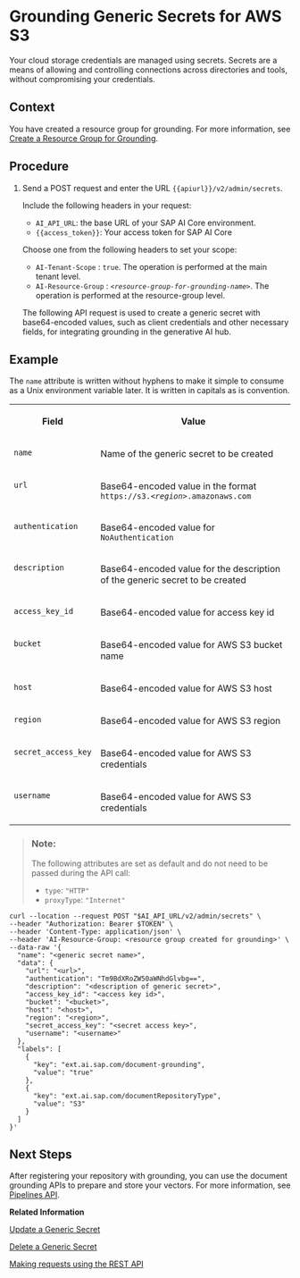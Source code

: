 <!-- copy6ae421f2f07e42cfa8b2d8882f5d09d7 -->

# Grounding Generic Secrets for AWS S3

Your cloud storage credentials are managed using secrets. Secrets are a means of allowing and controlling connections across directories and tools, without compromising your credentials.



<a name="copy6ae421f2f07e42cfa8b2d8882f5d09d7__section_udx_nph_fdc"/>

## Context

You have created a resource group for grounding. For more information, see [Create a Resource Group for Grounding](create-a-resource-group-for-grounding-e32efa5.md).



## Procedure

1.  Send a POST request and enter the URL `{{apiurl}}/v2/admin/secrets`.

    Include the following headers in your request:

    -   `AI_API_URL`: the base URL of your SAP AI Core environment.
    -   `{{access_token}}`: Your access token for SAP AI Core

    Choose one from the following headers to set your scope:

    -   `AI-Tenant-Scope` : `true`. The operation is performed at the main tenant level.
    -   `AI-Resource-Group` : <code><i class="varname">&lt;resource-group-for-grounding-name&gt;</i></code>. The operation is performed at the resource-group level.

    The following API request is used to create a generic secret with base64-encoded values, such as client credentials and other necessary fields, for integrating grounding in the generative AI hub.




<a name="copy6ae421f2f07e42cfa8b2d8882f5d09d7__section_ytf_w5v_c2c"/>

## Example

The `name` attribute is written without hyphens to make it simple to consume as a Unix environment variable later. It is written in capitals as is convention.


<table>
<tr>
<th valign="top">

Field

</th>
<th valign="top">

Value

</th>
</tr>
<tr>
<td valign="top">

`name` 

</td>
<td valign="top">

Name of the generic secret to be created

</td>
</tr>
<tr>
<td valign="top">

`url` 

</td>
<td valign="top">

Base64-encoded value in the format <code>https://s3.<i class="varname">&lt;region&gt;</i>.amazonaws.com</code> 

</td>
</tr>
<tr>
<td valign="top">

`authentication` 

</td>
<td valign="top">

Base64-encoded value for `NoAuthentication` 

</td>
</tr>
<tr>
<td valign="top">

`description` 

</td>
<td valign="top">

Base64-encoded value for the description of the generic secret to be created

</td>
</tr>
<tr>
<td valign="top">

`access_key_id` 

</td>
<td valign="top">

Base64-encoded value for access key id

</td>
</tr>
<tr>
<td valign="top">

`bucket` 

</td>
<td valign="top">

Base64-encoded value for AWS S3 bucket name

</td>
</tr>
<tr>
<td valign="top">

`host` 

</td>
<td valign="top">

Base64-encoded value for AWS S3 host

</td>
</tr>
<tr>
<td valign="top">

`region` 

</td>
<td valign="top">

Base64-encoded value for AWS S3 region

</td>
</tr>
<tr>
<td valign="top">

`secret_access_key` 

</td>
<td valign="top">

Base64-encoded value for AWS S3 credentials

</td>
</tr>
<tr>
<td valign="top">

`username` 

</td>
<td valign="top">

Base64-encoded value for AWS S3 credentials

</td>
</tr>
</table>

> ### Note:  
> The following attributes are set as default and do not need to be passed during the API call:
> 
> -   `type`: `"HTTP"`
> -   `proxyType`: `"Internet"`

```
curl --location --request POST "$AI_API_URL/v2/admin/secrets" \
--header "Authorization: Bearer $TOKEN" \
--header 'Content-Type: application/json' \
--header 'AI-Resource-Group: <resource group created for grounding>' \
--data-raw '{
  "name": "<generic secret name>",
  "data": {
    "url": "<url>",
    "authentication": "Tm9BdXRoZW50aWNhdGlvbg==",
    "description": "<description of generic secret>",
    "access_key_id": "<access key id>",
    "bucket": "<bucket>",
    "host": "<host>",
    "region": "<region>",
    "secret_access_key": "<secret access key>",
    "username": "<username>"
  },
  "labels": [
    {
      "key": "ext.ai.sap.com/document-grounding",
      "value": "true"
    },
    {
      "key": "ext.ai.sap.com/documentRepositoryType",
      "value": "S3"
    }
  ]
}'
```



<a name="copy6ae421f2f07e42cfa8b2d8882f5d09d7__section_m4v_r1z_3gc"/>

## Next Steps

After registering your repository with grounding, you can use the document grounding APIs to prepare and store your vectors. For more information, see [Pipelines API](pipelines-api-d8cc0e3.md).

**Related Information**  


[Update a Generic Secret](update-a-generic-secret-b5d5970.md "")

[Delete a Generic Secret](delete-a-generic-secret-d5d5187.md "")

[Making requests using the REST API](https://docs.aws.amazon.com/AmazonS3/latest/API/RESTAPI.html)

